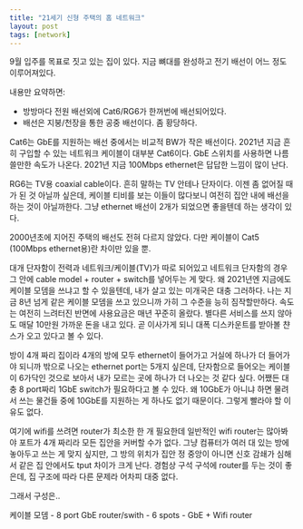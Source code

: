 ```yaml
---
title: "21세기 신형 주택의 홈 네트워크"
layout: post
tags: [network]
---
```


9월 입주를 목표로 짓고 있는 집이 있다. 지금 뼈대를 완성하고 전기 배선이 어느 정도 이루어져있다. 

내용만 요약하면:
- 방방마다 전원 배선외에 Cat6/RG6가 한꺼번에 배선되어있다. 
- 배선은 지붕/천장을 통한 공중 배선이다. 좀 황당하다.

Cat6는 GbE를 지원하는 배선 중에서는 비교적 BW가 작은 배선이다. 2021년 지금 흔히 구입할 수 있는 네트워크 케이블이 대부분 Cat6이다. GbE 스위치를 사용하면 나름 쓸만한 속도가 나온다. 2021년 지금 100Mbps ethernet은 답답한 느낌이 많이 난다.

RG6는 TV용 coaxial cable이다. 흔히 말하는 TV 안테나 단자이다. 이젠 좀 없어질 때가 된 것 아닐까 싶은데, 케이블 티비를 보는 이들이 많다보니 여전히 집안 내에 배선을 하는 것이 아닐까한다. 그냥 ethernet 배선이 2개가 되었으면 좋을텐데 하는 생각이 있다. 

2000년초에 지어진 주택의 배선도 전혀 다르지 않았다. 다만 케이블이 Cat5 (100Mbps ethernet용)란 차이만 있을 뿐. 

대개 단자함이 전력과 네트워크/케이블(TV)가 따로 되어있고 네트워크 단자함의 경우 그 안에 cable model + router + switch를 넣어두는 게 맞다. 왜 2021년엔 지금에도 케이블 모뎀을 쓰냐고 할 수 있을텐데, 내가 살고 있는 미개국은 대충 그러하다. 나는 지금 8년 넘게 같은 케이블 모뎀을 쓰고 있으니까 가히 그 수준을 능히 짐작할만하다. 속도는 여전히 느려터진 반면에 사용요금은 매년 꾸준히 올랐다. 별다른 서비스를 쓰지 않아도 매달 10만원 가까운 돈을 내고 있다. 곧 이사가게 되니 대폭 디스카운트를 받아볼 챤스가 오고 있다고 볼 수 있다.

방이 4개 짜리 집이라 4개의 방에 모두 ethernet이 들어가고 거실에 하나가 더 들어가야 되니까 밖으로 나오는 ethernet port는 5개지 싶은데, 단자함으로 들어오는 케이블이 6가닥인 것으로 보아서 내가 모르는 곳에 하나가 더 나오는 것 같다 싶다. 어쨌든 대충 8 port짜리 1GbE switch가 필요하다고 볼 수 있다. 왜 10GbE가 아니냐 하면 물려서 쓰는 물건들 중에 10GbE를 지원하는 게 하나도 없기 때문이다. 그렇게 빨라야 할 이유도 없다.

여기에 wifi를 쓰려면 router가 최소한 한 개 필요한데 일반적인 wifi router는 많아봐야 포트가 4개 짜리라 모든 집안을 커버할 수가 없다. 그냥 컴퓨터가 여러 대 있는 방에 놓아두고 쓰는 게 맞지 싶지만, 그 방의 위치가 집안 정 중앙이 아니면 신호 감쇄가 심해서 같은 집 안에서도 tput 차이가 크게 난다. 경험상 구석 구석에 router를 두는 것이 좋은데, 집 구조에 따라 다른 문제라 어차피 대중 없다.

그래서 구성은..

케이블 모뎀 - 8 port GbE router/swith - 6 spots - GbE + Wifi router